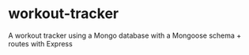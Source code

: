 # workout-tracker
A workout tracker using a Mongo database with a Mongoose schema + routes with Express
